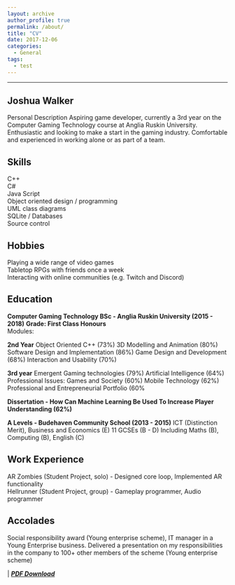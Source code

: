 ```yaml
---
layout: archive
author_profile: true
permalink: /about/
title: "CV"
date: 2017-12-06
categories:
  - General
tags:
  - test
---
```

------
## Joshua Walker
Personal Description
Aspiring game developer, currently a 3rd year on the Computer Gaming Technology course at Anglia Ruskin University.
Enthusiastic and looking to make a start in the gaming industry.
Comfortable and experienced in working alone or as part of a team.
## Skills
C++  
C#  
Java Script  
Object oriented design / programming  
UML class diagrams  
SQLite / Databases  
Source control  

## Hobbies
Playing a wide range of video games  
Tabletop RPGs with friends once a week  
Interacting with online communities (e.g. Twitch
and Discord)  

## Education
**Computer Gaming Technology BSc - Anglia Ruskin University (2015 - 2018)**
**Grade: First Class Honours**  
Modules: 

**2nd Year**
Object Oriented C++ (73%)
3D Modelling and Animation (80%)
Software Design and Implementation (86%)
Game Design and Development (68%)
Interaction and Usability (70%)

**3rd year**
Emergent Gaming technologies (79%)
Artificial Intelligence (64%)
Professional Issues: Games and Society (60%)
Mobile Technology (62%)
Professional and Entrepreneurial Portfolio (60%

**Dissertation - How Can Machine Learning Be Used To Increase Player Understanding (62%)**

**A Levels - Budehaven Community School (2013 - 2015)**
ICT (Distinction Merit), Business and Economics (E)
11 GCSEs (B - D) Including Maths (B), Computing (B), English (C) 


## Work Experience
AR Zombies (Student Project, solo) - Designed core loop, Implemented AR functionality  
Hellrunner (Student Project, group) - Gameplay programmer, Audio programmer  

## Accolades
Social responsibility award (Young enterprise scheme), IT manager in a Young Enterprise business.
Delivered a presentation on my responsibilities in the company to 100+ other members of the scheme (Young enterprise scheme)

 | [**_PDF Download_**](https://jjrwalker.github.io/assets/pdf/CV.pdf)
